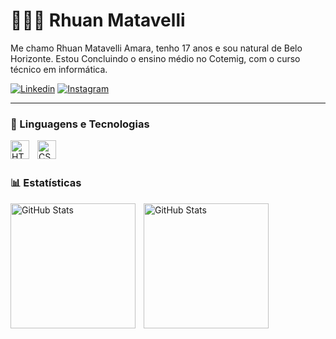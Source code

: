 # 👩🏻‍💻 Rhuan Matavelli

Me chamo Rhuan Matavelli Amara, tenho 17 anos e sou natural de Belo Horizonte. Estou Concluindo o ensino médio no Cotemig, com o curso técnico em informática.

[![Linkedin](https://img.shields.io/badge/LinkedIn-0077B5?style=for-the-badge&logo=linkedin&logoColor=white)](https://www.linkedin.com/in/rhuan-matavelli/)
[![Instagram](https://img.shields.io/badge/Instagram-E4405F?style=for-the-badge&logo=instagram&logoColor=white)](https://www.instagram.com/md.rhuan/)

---

### 🤖 Linguagens e Tecnologias

<img 
    align="left" 
    alt="HTML"
    title="HTML" 
    width="30px" 
    style="padding-right: 10px;" 
    src="https://cdn.jsdelivr.net/gh/devicons/devicon@latest/icons/html5/html5-original.svg" 
/>
<img 
    align="left" 
    alt="CSS" 
    title="CSS"
    width="30px" 
    style="padding-right: 10px;" 
    src="https://cdn.jsdelivr.net/gh/devicons/devicon@latest/icons/css3/css3-original.svg" 
/>

<br/>
<br/>

### 📊 Estatísticas

<p>
  <img 
    align="left" 
    alt="GitHub Stats" 
    height="200" 
    style="padding-right: 10px;" 
    src="https://github-readme-stats.vercel.app/api?username=MdRhuan&show_icons=true&theme=tokyonight&include_all_commits=true&locale=pt-br" 
  />

<img 
      align="left" 
      alt="GitHub Stats" 
      height="200" 
      src="https://github-readme-stats.vercel.app/api/top-langs/?username=MdRhuan&theme=tokyonight&layout=compact&custom_title=Tecnologias&langs_count=9" 
  />
</p>
